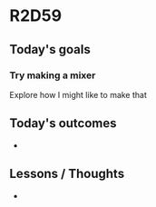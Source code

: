 # R2D59

## Today's goals
### Try making a mixer
Explore how I might like to make that

## Today's outcomes
- 

## Lessons / Thoughts
- 